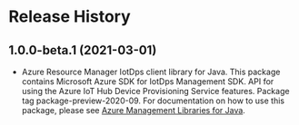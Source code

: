 # Release History

## 1.0.0-beta.1 (2021-03-01)

- Azure Resource Manager IotDps client library for Java. This package contains Microsoft Azure SDK for IotDps Management SDK. API for using the Azure IoT Hub Device Provisioning Service features. Package tag package-preview-2020-09. For documentation on how to use this package, please see [Azure Management Libraries for Java](https://aka.ms/azsdk/java/mgmt).
